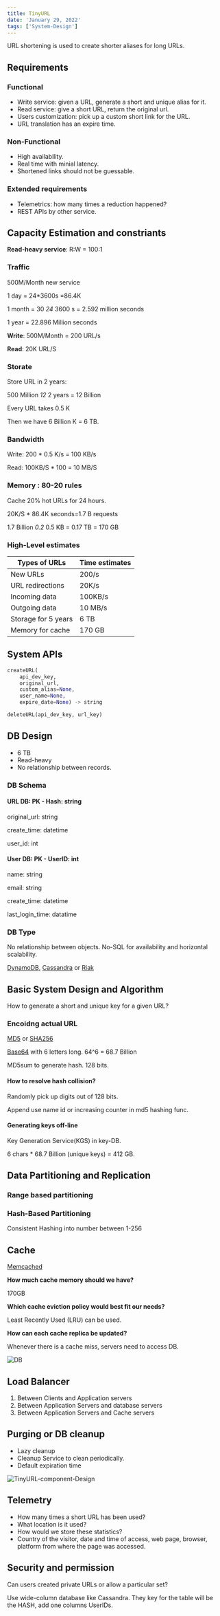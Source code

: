```yaml
---
title: TinyURL
date: 'January 29, 2022'
tags: ['System-Design']
---
```


URL shortening is used to create shorter aliases for long URLs.

## Requirements

### Functional

* Write service: given a URL, generate a short and unique alias for it.
* Read service: give a short URL, return the original url.
* Users customization: pick up a custom short link for the URL.
* URL translation has an expire time.

### Non-Functional

* High availability.
* Real time with minial latency.
* Shortened links should not be guessable.

### Extended requirements

* Telemetrics: how many times a reduction happened?
* REST APIs by other service.

## Capacity Estimation and constriants

**Read-heavy service**: R:W = 100:1

### Traffic

500M/Month new service

1 day = 24*3600s =86.4K

1 month = 30 *24* 3600 s = 2.592 million seconds

1 year = 22.896 Million seconds

**Write**: 500M/Month = 200 URL/s

**Read**: 20K URL/S

### Storate

Store URL in 2 years:

500 Million *12* 2 years =  12 Billion

Every URL takes 0.5 K

Then we have 6 Billion K = 6 TB.

### Bandwidth

Write: 200 * 0.5 K/s = 100 KB/s

Read: 100KB/S * 100 = 10 MB/S

### Memory : 80-20 rules

Cache 20% hot URLs for 24 hours.

20K/S * 86.4K seconds=1.7 B requests

1.7 Billion *0.2* 0.5 KB = 0.17 TB = 170 GB

### High-Level estimates

| Types of URLs       | Time estimates |
| ------------------- | -------------- |
| New URLs            | 200/s          |
| URL redirections    | 20K/s          |
| Incoming data       | 100KB/s        |
| Outgoing data       | 10 MB/s        |
| Storage for 5 years | 6 TB           |
| Memory for cache    | 170 GB         |

## System APIs

```python
createURL(
    api_dev_key, 
    original_url, 
    custom_alias=None, 
    user_name=None, 
    expire_date=None) -> string
```

```python
deleteURL(api_dev_key, url_key)
```

## DB Design

* 6 TB
* Read-heavy
* No relationship between records.

### DB Schema

#### URL DB: PK - Hash: string

original_url: string

create_time: datetime

user_id: int

#### User DB: PK - UserID: int

name: string

email: string

create_time: datetime

last_login_time: datatime

### DB Type

No relationship between objects.  No-SQL for availability and horizontal scalability.

[DynamoDB](https://en.wikipedia.org/wiki/Amazon_DynamoDB), [Cassandra](https://en.wikipedia.org/wiki/Apache_Cassandra) or [Riak](https://en.wikipedia.org/wiki/Riak)

## Basic System Design and Algorithm

How to generate a short and unique key for a given URL?

### Encoidng actual URL

[MD5](https://en.wikipedia.org/wiki/MD5) or [SHA256](https://en.wikipedia.org/wiki/SHA-2)

[Base64](https://en.wikipedia.org/wiki/Base64#Base64_table) with 6 letters long. 64^6 = 68.7 Billion

MD5sum to generate hash. 128 bits.

#### How to resolve hash collision?

Randomly pick up digits out of 128 bits.

Append use name id or increasing counter in md5 hashing func.

#### Generating keys off-line

Key Generation Service(KGS) in key-DB.

6 chars * 68.7 Billion (unique keys) = 412 GB.

## Data Partitioning and Replication

### Range based partitioning

### Hash-Based Partitioning

Consistent Hashing into number between 1-256

## Cache

[Memcached](https://en.wikipedia.org/wiki/Memcached)

**How much cache memory should we have?**

170GB

**Which cache eviction policy would best fit our needs?**

Least Recently Used (LRU) can be used.

**How can each cache replica be updated?**

Whenever there is a cache miss, servers need to access DB.

![DB](../img/Request-flow-tinyURL.png)

## Load Balancer

1. Between Clients and Application servers
2. Between Application Servers and database servers
3. Between Application Servers and Cache servers

## Purging or DB cleanup

* Lazy cleanup
* Cleanup Service to clean periodically.
* Default expiration time

![TinyURL-component-Design](../img/TinyURL-component-Design.png)

## Telemetry

* How many times a short URL has been used?
* What location is it used?
* How would we store these statistics?
* Country of the visitor, date and time of access, web page, browser, platform from where the page was accessed.

## Security and permission

Can users created private URLs or allow a particular set?

Use wide-column database like Cassandra. They key for the table will be the HASH, add one columns UserIDs.
